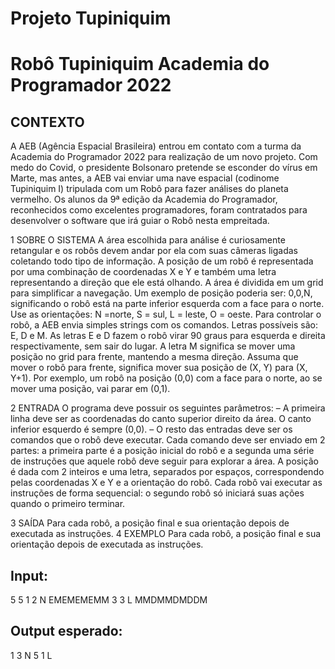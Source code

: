 # Projeto Tupiniquim

# Robô Tupiniquim Academia do Programador 2022

## CONTEXTO
A AEB (Agência Espacial Brasileira) entrou em contato com a turma da Academia do Programador 2022 para realização de um novo projeto. Com medo do Covid, o presidente Bolsonaro pretende se esconder do vírus em Marte, mas antes, a AEB vai enviar uma nave espacial (codinome Tupiniquim I) tripulada com um Robô para fazer análises do planeta vermelho. Os alunos da 9ª edição da Academia do Programador, reconhecidos como excelentes programadores, foram contratados para desenvolver o software que irá guiar o Robô nesta empreitada.

1 SOBRE O SISTEMA A área escolhida para análise é curiosamente retangular e os robôs devem andar por ela com suas câmeras ligadas coletando todo tipo de informação. A posição de um robô é representada por uma combinação de coordenadas X e Y e também uma letra representando a direção que ele está olhando. A área é dividida em um grid para simplificar a navegação. Um exemplo de posição poderia ser: 0,0,N, significando o robô está na parte inferior esquerda com a face para o norte. Use as orientações: N =norte, S = sul, L = leste, O = oeste. Para controlar o robô, a AEB envia simples strings com os comandos. Letras possíveis são: E, D e M. As letras E e D fazem o robô virar 90 graus para esquerda e direita respectivamente, sem sair do lugar. A letra M significa se mover uma posição no grid para frente, mantendo a mesma direção. Assuma que mover o robô para frente, significa mover sua posição de (X, Y) para (X, Y+1). Por exemplo, um robô na posição (0,0) com a face para o norte, ao se mover uma posição, vai parar em (0,1).

2 ENTRADA O programa deve possuir os seguintes parâmetros: – A primeira linha deve ser as coordenadas do canto superior direito da área. O canto inferior esquerdo é sempre (0,0). – O resto das entradas deve ser os comandos que o robô deve executar. Cada comando deve ser enviado em 2 partes: a primeira parte é a posição inicial do robô e a segunda uma série de instruções que aquele robô deve seguir para explorar a área. A posição é dada com 2 inteiros e uma letra, separados por espaços, correspondendo pelas coordenadas X e Y e a orientação do robô. Cada robô vai executar as instruções de forma sequencial: o segundo robô só iniciará suas ações quando o primeiro terminar.

3 SAÍDA Para cada robô, a posição final e sua orientação depois de executada as instruções. 4 EXEMPLO Para cada robô, a posição final e sua orientação depois de executada as instruções.

## Input:
5 5 1 2 N EMEMEMEMM 3 3 L MMDMMDMDDM

## Output esperado: 
1 3 N 5 1 L
